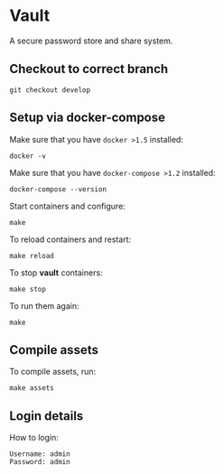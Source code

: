 # Vault

A secure password store and share system.

## Checkout to correct branch

    git checkout develop

## Setup via docker-compose

Make sure that you have `docker >1.5` installed:

    docker -v

Make sure that you have `docker-compose >1.2` installed:

    docker-compose --version

Start containers and configure:

    make

To reload containers and restart:

    make reload

To stop **vault** containers:

    make stop

To run them again:

    make

## Compile assets

To compile assets, run:

    make assets

## Login details

How to login:

    Username: admin
    Password: admin

